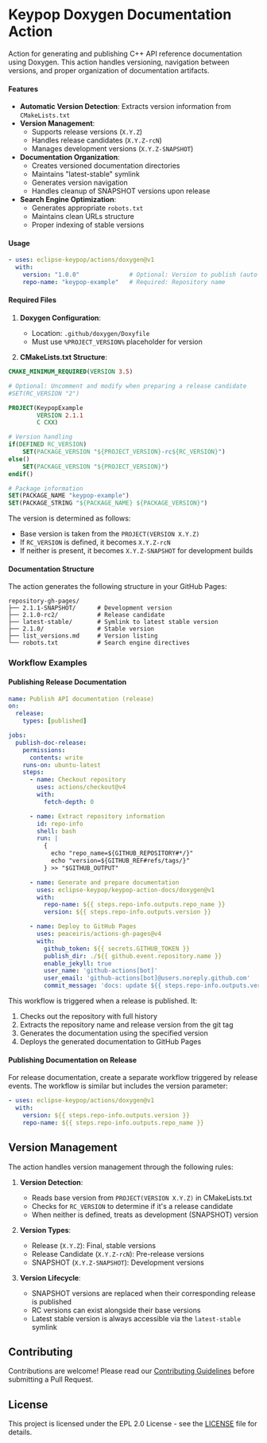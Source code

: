 # Keypop Doxygen Documentation Action

Action for generating and publishing C++ API reference documentation using Doxygen. This action handles versioning,
navigation between versions, and proper organization of documentation artifacts.

#### Features

- **Automatic Version Detection**: Extracts version information from `CMakeLists.txt`
- **Version Management**:
    - Supports release versions (`X.Y.Z`)
    - Handles release candidates (`X.Y.Z-rcN`)
    - Manages development versions (`X.Y.Z-SNAPSHOT`)
- **Documentation Organization**:
    - Creates versioned documentation directories
    - Maintains "latest-stable" symlink
    - Generates version navigation
    - Handles cleanup of SNAPSHOT versions upon release
- **Search Engine Optimization**:
    - Generates appropriate `robots.txt`
    - Maintains clean URLs structure
    - Proper indexing of stable versions

#### Usage

```yaml
- uses: eclipse-keypop/actions/doxygen@v1
  with:
    version: "1.0.0"              # Optional: Version to publish (auto-detected if not provided)
    repo-name: "keypop-example"   # Required: Repository name
```

#### Required Files

1. **Doxygen Configuration**:
    - Location: `.github/doxygen/Doxyfile`
    - Must use `%PROJECT_VERSION%` placeholder for version

2. **CMakeLists.txt Structure**:
```cmake
CMAKE_MINIMUM_REQUIRED(VERSION 3.5)

# Optional: Uncomment and modify when preparing a release candidate
#SET(RC_VERSION "2")

PROJECT(KeypopExample
        VERSION 2.1.1
        C CXX)

# Version handling
if(DEFINED RC_VERSION)
    SET(PACKAGE_VERSION "${PROJECT_VERSION}-rc${RC_VERSION}")
else()
    SET(PACKAGE_VERSION "${PROJECT_VERSION}")
endif()

# Package information
SET(PACKAGE_NAME "keypop-example")
SET(PACKAGE_STRING "${PACKAGE_NAME} ${PACKAGE_VERSION}")
```

The version is determined as follows:
- Base version is taken from the `PROJECT(VERSION X.Y.Z)`
- If `RC_VERSION` is defined, it becomes `X.Y.Z-rcN`
- If neither is present, it becomes `X.Y.Z-SNAPSHOT` for development builds

#### Documentation Structure

The action generates the following structure in your GitHub Pages:
```
repository-gh-pages/
├── 2.1.1-SNAPSHOT/      # Development version
├── 2.1.0-rc2/           # Release candidate
├── latest-stable/       # Symlink to latest stable version
├── 2.1.0/               # Stable version
├── list_versions.md     # Version listing
└── robots.txt           # Search engine directives
```

### Workflow Examples

#### Publishing Release Documentation

```yaml
name: Publish API documentation (release)
on:
  release:
    types: [published]

jobs:
  publish-doc-release:
    permissions:
      contents: write
    runs-on: ubuntu-latest
    steps:
      - name: Checkout repository
        uses: actions/checkout@v4
        with:
          fetch-depth: 0

      - name: Extract repository information
        id: repo-info
        shell: bash
        run: |
          {
            echo "repo_name=${GITHUB_REPOSITORY#*/}"
            echo "version=${GITHUB_REF#refs/tags/}"
          } >> "$GITHUB_OUTPUT"

      - name: Generate and prepare documentation
        uses: eclipse-keypop/keypop-action-docs/doxygen@v1
        with:
          repo-name: ${{ steps.repo-info.outputs.repo_name }}
          version: ${{ steps.repo-info.outputs.version }}

      - name: Deploy to GitHub Pages
        uses: peaceiris/actions-gh-pages@v4
        with:
          github_token: ${{ secrets.GITHUB_TOKEN }}
          publish_dir: ./${{ github.event.repository.name }}
          enable_jekyll: true
          user_name: 'github-actions[bot]'
          user_email: 'github-actions[bot]@users.noreply.github.com'
          commit_message: 'docs: update ${{ steps.repo-info.outputs.version }} documentation'
```

This workflow is triggered when a release is published. It:
1. Checks out the repository with full history
2. Extracts the repository name and release version from the git tag
3. Generates the documentation using the specified version
4. Deploys the generated documentation to GitHub Pages

#### Publishing Documentation on Release

For release documentation, create a separate workflow triggered by release events. The workflow is similar but includes the version parameter:

```yaml
- uses: eclipse-keypop/actions/doxygen@v1
  with:
    version: ${{ steps.repo-info.outputs.version }}
    repo-name: ${{ steps.repo-info.outputs.repo_name }}
```

## Version Management

The action handles version management through the following rules:

1. **Version Detection**:
    - Reads base version from `PROJECT(VERSION X.Y.Z)` in CMakeLists.txt
    - Checks for `RC_VERSION` to determine if it's a release candidate
    - When neither is defined, treats as development (SNAPSHOT) version

2. **Version Types**:
    - Release (`X.Y.Z`): Final, stable versions
    - Release Candidate (`X.Y.Z-rcN`): Pre-release versions
    - SNAPSHOT (`X.Y.Z-SNAPSHOT`): Development versions

3. **Version Lifecycle**:
    - SNAPSHOT versions are replaced when their corresponding release is published
    - RC versions can exist alongside their base versions
    - Latest stable version is always accessible via the `latest-stable` symlink

## Contributing

Contributions are welcome! Please read our [Contributing Guidelines](CONTRIBUTING.md) before submitting a Pull Request.

## License

This project is licensed under the EPL 2.0 License - see the [LICENSE](LICENSE) file for details.